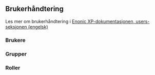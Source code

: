 ## Brukerhåndtering

Les mer om brukerhåndtering i [Enonic XP-dokumentasjonen, users-seksjonen (engelsk)](https://xp.readthedocs.io/en/stable/admin/users/index.html)

### Brukere

### Grupper

### Roller
